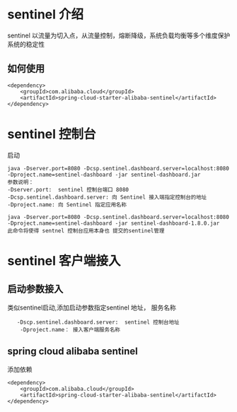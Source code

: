 # sentinel 介绍
sentinel 以流量为切入点，从流量控制，熔断降级，系统负载均衡等多个维度保护系统的稳定性
## 如何使用
```
<dependency>
    <groupId>com.alibaba.cloud</groupId>
    <artifactId>spring-cloud-starter-alibaba-sentinel</artifactId>
</dependency>
```
# sentinel 控制台
启动
```
java -Dserver.port=8080 -Dcsp.sentinel.dashboard.server=localhost:8080 -Dproject.name=sentinel-dashboard -jar sentinel-dashboard.jar
参数说明：
-Dserver.port:  sentinel 控制台端口 8080
-Dcsp.sentinel.dashboard.server: 向 Sentinel 接入端指定控制台的地址
-Dproject.name: 向 Sentinel 指定应用名称

java -Dserver.port=8080 -Dcsp.sentinel.dashboard.server=localhost:8080 -Dproject.name=sentinel-dashboard -jar sentinel-dashboard-1.8.0.jar
此命令将使得 sentnel 控制台应用本身也 提交的sentinel管理
```
# sentinel 客户端接入
## 启动参数接入  
类似sentinel启动,添加启动参数指定sentinel 地址， 服务名称
```
   -Dscp.sentinel.dashboard.server:  sentinel 控制台地址
    -Dproject.name： 接入客户端服务名称
```
## spring cloud alibaba  sentinel 
添加依赖
```
<dependency>
    <groupId>com.alibaba.cloud</groupId>
    <artifactId>spring-cloud-starter-alibaba-sentinel</artifactId>
</dependency>
```









 
